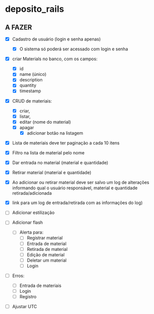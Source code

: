 # deposito_rails

## A FAZER

- [x] Cadastro de usuário (login e senha apenas)
  - [x] O sistema só poderá ser acessado com login e senha

- [x] criar Materials no banco, com os campos:
  - [x] id
  - [x] name (único)
  - [x] description
  - [x] quantity
  - [x] timestamp
  
- [x] CRUD de materiais:
  - [x] criar,
  - [x] listar,
  - [x] editar (nome do material)
  - [x] apagar
    - [x] adicionar botão na listagem
  
- [x] Lista de materiais deve ter paginação a cada 10 itens

- [x] Filtro na lista de material pelo nome

- [x] Dar entrada no material (material e quantidade)

- [x] Retirar material (material e quantidade)

- [x] Ao adicionar ou retirar material deve ser salvo um log de alterações informando qual o usuário responsável, material e quantidade retirada/adicionada

- [x] link para um log de entrada/retirada com as informações do log)

- [ ] Adicionar estilização

- [ ] Adicionar flash
  - [ ] Alerta para:
    - [ ] Registrar material
    - [ ] Entrada de material
    - [ ] Retirada de material
    - [ ] Edição de material
    - [ ] Deletar um material
    - [ ] Login
    
- [ ] Erros:
  - [ ] Entrada de materiais
  - [ ] Login
  - [ ] Registro 

- [ ] Ajustar UTC


